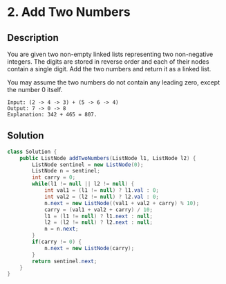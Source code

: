 # 2. Add Two Numbers
## Description

You are given two non-empty linked lists representing two non-negative integers. The digits are stored in reverse order and each of their nodes contain a single digit. Add the two numbers and return it as a linked list.

You may assume the two numbers do not contain any leading zero, except the number 0 itself.

```
Input: (2 -> 4 -> 3) + (5 -> 6 -> 4)
Output: 7 -> 0 -> 8
Explanation: 342 + 465 = 807.
```

## Solution
```java
class Solution {
    public ListNode addTwoNumbers(ListNode l1, ListNode l2) {
        ListNode sentinel = new ListNode(0);
        ListNode n = sentinel;
        int carry = 0;
        while(l1 != null || l2 != null) {
            int val1 = (l1 != null) ? l1.val : 0;
            int val2 = (l2 != null) ? l2.val : 0;
            n.next = new ListNode((val1 + val2 + carry) % 10);
            carry = (val1 + val2 + carry) / 10;
            l1 = (l1 != null) ? l1.next : null;
            l2 = (l2 != null) ? l2.next : null;
            n = n.next;
        }
        if(carry != 0) {
            n.next = new ListNode(carry);
        }
        return sentinel.next;
    }
}
```


